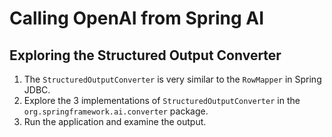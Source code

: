 # Calling OpenAI from Spring AI

## Exploring the Structured Output Converter

1. The `StructuredOutputConverter` is very similar to the `RowMapper` in Spring JDBC. 
2. Explore the 3 implementations of `StructuredOutputConverter` in the `org.springframework.ai.converter` package.
3. Run the application and examine the output.